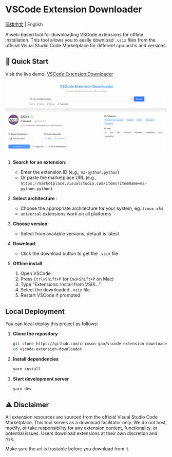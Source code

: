 # VSCode Extension Downloader

[简体中文](README_CN.md) | English

A web-based tool for downloading VSCode extensions for offline installation. This tool allows you to easily download `.vsix` files from the official Visual Studio Code Marketplace for different cpu archs and versions.

## 🚀 Quick Start

Visit the live demo: [VSCode Extension Downloader](https://vscode-extension-downloader.pages.dev/)

![demo](demo/demo.png)

1. **Search for an extension**:
   - Enter the extension ID (e.g., `ms-python.python`)
   - Or paste the marketplace URL (e.g., `https://marketplace.visualstudio.com/items?itemName=ms-python.python`)

2. **Select architecture** :
   - Choose the appropriate architecture for your system, eg: `linux-x64`
   - `universal` extensions work on all platforms

3. **Choose version**:
   - Select from available versions, default is latest

4. **Download**:
   - Click the download button to get the `.vsix` file

5. **Offline install**
   1. Open VSCode
   2. Press `Ctrl+Shift+P` (or `Cmd+Shift+P` on Mac)
   3. Type "Extensions: Install from VSIX..."
   4. Select the downloaded `.vsix` file
   5. Restart VSCode if prompted

## Local Deployment

You can local deploy this project as follows:

1. **Clone the repository**

   ```bash
   git clone https://github.com/crimson-gao/vscode-extension-downloader.git
   cd vscode-extension-downloader
   ```

2. **Install dependencies**

   ```bash
   yarn install
   ```

3. **Start development server**

   ```bash
   yarn dev
   ```

## ⚠️ Disclaimer

All extension resources are sourced from the official Visual Studio Code Marketplace. This tool serves as a download facilitator only. We do not host, modify, or take responsibility for any extension content, functionality, or potential issues. Users download extensions at their own discretion and risk.

Make sure the url is trustable before you download from it.
